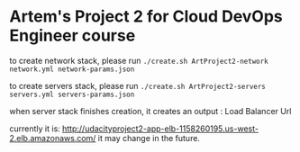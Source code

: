 # Artem's Project 2 for Cloud DevOps Engineer course

to create network stack, please run 
`./create.sh ArtProject2-network network.yml network-params.json`

to create servers stack, please run 
`./create.sh ArtProject2-servers servers.yml servers-params.json`

when server stack finishes creation, it creates an output : Load Balancer Url

currently it is: http://udacityproject2-app-elb-1158260195.us-west-2.elb.amazonaws.com/
it may change in the future.